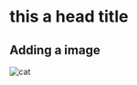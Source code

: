 # this a head title

## Adding a image
![cat](https://github.com/Exp-Communicate-Using-Markdown-Cohort-1/series-communicate-using-markdown-Alkaid404/assets/60099764/f545b53d-a4d5-49fe-a496-6d5c538475b0)
